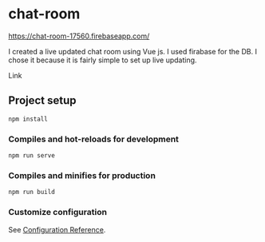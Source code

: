 # chat-room

https://chat-room-17560.firebaseapp.com/

I created a live updated chat room using Vue js. I used firabase for the DB. I chose it because it is fairly simple to set up live updating. 

Link

## Project setup
```
npm install
```

### Compiles and hot-reloads for development
```
npm run serve
```

### Compiles and minifies for production
```
npm run build
```

### Customize configuration
See [Configuration Reference](https://cli.vuejs.org/config/).
